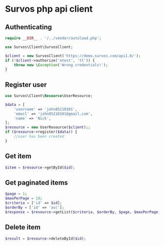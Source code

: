 # Survos php api client

## Authenticating
```php
require __DIR__ . '/../vendor/autoload.php';

use Survos\Client\SurvosClient;

$client = new SurvosClient('https://demo.survos.com/api1.0/');
if (!$client->authorize('otest', 'tt')) {
    throw new \Exception('Wrong credentials!');
}
```

## Register user
```php
use Survos\Client\Resource\UserResource;

$data = [
    'username' => 'john85210101',
    'email' => 'john85210101@gmail.com',
    'name' => 'Nick',
];
$resource = new UserResource($client);;
if ($resource->register($data)) {
    //user has been created
}
```

## Get item
```php
$item = $resource->getById($id);
```
## Get paginated items
```php
$page = 1;
$maxPerPage = 10;
$criteria = ['id' => $id];
$orderBy = ['id' => 'asc'];
$response = $resource->getList($criteria, $orderBy, $page, $maxPerPage);
```
## Delete item
```php
$result = $resource->deleteById($id);
```

